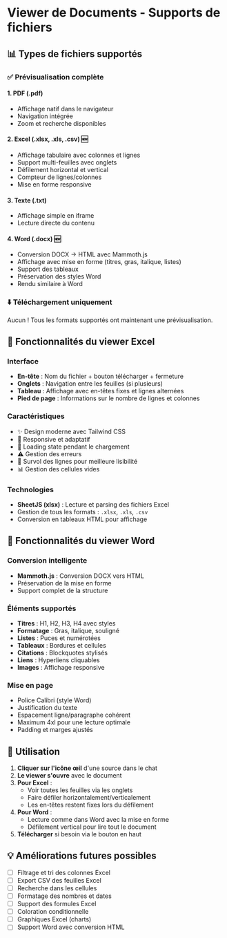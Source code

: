# Viewer de Documents - Supports de fichiers

## 📊 Types de fichiers supportés

### ✅ Prévisualisation complète

#### 1. **PDF (.pdf)**
- Affichage natif dans le navigateur
- Navigation intégrée
- Zoom et recherche disponibles

#### 2. **Excel (.xlsx, .xls, .csv)** 🆕
- Affichage tabulaire avec colonnes et lignes
- Support multi-feuilles avec onglets
- Défilement horizontal et vertical
- Compteur de lignes/colonnes
- Mise en forme responsive

#### 3. **Texte (.txt)**

- Affichage simple en iframe
- Lecture directe du contenu

#### 4. **Word (.docx)** 🆕

- Conversion DOCX → HTML avec Mammoth.js
- Affichage avec mise en forme (titres, gras, italique, listes)
- Support des tableaux
- Préservation des styles Word
- Rendu similaire à Word

### ⬇️ Téléchargement uniquement

Aucun ! Tous les formats supportés ont maintenant une prévisualisation.

## 🎨 Fonctionnalités du viewer Excel

### Interface

- **En-tête** : Nom du fichier + bouton télécharger + fermeture
- **Onglets** : Navigation entre les feuilles (si plusieurs)
- **Tableau** : Affichage avec en-têtes fixes et lignes alternées
- **Pied de page** : Informations sur le nombre de lignes et colonnes

### Caractéristiques

- ✨ Design moderne avec Tailwind CSS
- 📱 Responsive et adaptatif
- 🔄 Loading state pendant le chargement
- ⚠️ Gestion des erreurs
- 🎯 Survol des lignes pour meilleure lisibilité
- 📊 Gestion des cellules vides

### Technologies

- **SheetJS (xlsx)** : Lecture et parsing des fichiers Excel
- Gestion de tous les formats : `.xlsx`, `.xls`, `.csv`
- Conversion en tableaux HTML pour affichage

## 📝 Fonctionnalités du viewer Word

### Conversion intelligente

- **Mammoth.js** : Conversion DOCX vers HTML
- Préservation de la mise en forme
- Support complet de la structure

### Éléments supportés

- **Titres** : H1, H2, H3, H4 avec styles
- **Formatage** : Gras, italique, souligné
- **Listes** : Puces et numérotées
- **Tableaux** : Bordures et cellules
- **Citations** : Blockquotes stylisés
- **Liens** : Hyperliens cliquables
- **Images** : Affichage responsive

### Mise en page

- Police Calibri (style Word)
- Justification du texte
- Espacement ligne/paragraphe cohérent
- Maximum 4xl pour une lecture optimale
- Padding et marges ajustés

## 🚀 Utilisation

1. **Cliquer sur l'icône œil** d'une source dans le chat
2. **Le viewer s'ouvre** avec le document
3. **Pour Excel** :
   - Voir toutes les feuilles via les onglets
   - Faire défiler horizontalement/verticalement
   - Les en-têtes restent fixes lors du défilement
4. **Pour Word** :
   - Lecture comme dans Word avec la mise en forme
   - Défilement vertical pour lire tout le document
5. **Télécharger** si besoin via le bouton en haut

## 💡 Améliorations futures possibles

- [ ] Filtrage et tri des colonnes Excel
- [ ] Export CSV des feuilles Excel
- [ ] Recherche dans les cellules
- [ ] Formatage des nombres et dates
- [ ] Support des formules Excel
- [ ] Coloration conditionnelle
- [ ] Graphiques Excel (charts)
- [ ] Support Word avec conversion HTML

